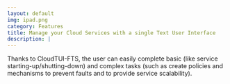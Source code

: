 ```yaml
---
layout: default
img: ipad.png
category: Features
title: Manage your Cloud Services with a single Text User Interface
description: |
---
```

  Thanks to CloudTUI-FTS, the user can easily complete basic  (like service starting-up/shutting-down) and complex tasks (such as create policies and mechanisms to prevent faults and to provide service scalability).
